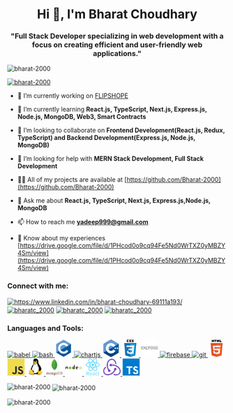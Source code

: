 <h1 align="center">Hi 👋, I'm Bharat Choudhary</h1>
<h3 align="center">"Full Stack Developer specializing in web development with a focus on creating efficient and user-friendly web applications."</h3>

<p align="left"> <img src="https://komarev.com/ghpvc/?username=bharat-2000&label=Profile%20views&color=0e75b6&style=flat" alt="bharat-2000" /> </p>

<p align="left"> <a href="https://github.com/ryo-ma/github-profile-trophy"><img src="https://github-profile-trophy.vercel.app/?username=bharat-2000" alt="bharat-2000" /></a> </p>

- 🔭 I’m currently working on [FLIPSHOPE](https://flipshope.com/)

- 🌱 I’m currently learning **React.js, TypeScript, Next.js, Express.js, Node.js, MongoDB, Web3, Smart Contracts**

- 👯 I’m looking to collaborate on **Frontend Development(React.js, Redux, TypeScript) and Backend Development(Express.js, Node.js, MongoDB)**

- 🤝 I’m looking for help with **MERN Stack Development, Full Stack Development**

- 👨‍💻 All of my projects are available at [https://github.com/Bharat-2000](https://github.com/Bharat-2000)

- 💬 Ask me about **React.js, TypeScript, Next.js, Express.js,Node.js, MongoDB**

- 📫 How to reach me **yadeep999@gmail.com**

- 📄 Know about my experiences [https://drive.google.com/file/d/1PHcod0o9cq94Fe5Nd0WrTXZ0yMBZY4Sm/view](https://drive.google.com/file/d/1PHcod0o9cq94Fe5Nd0WrTXZ0yMBZY4Sm/view)

<h3 align="left">Connect with me:</h3>
<p align="left">
<a href="https://linkedin.com/in/https://www.linkedin.com/in/bharat-choudhary-69111a193/" target="blank"><img align="center" src="https://raw.githubusercontent.com/rahuldkjain/github-profile-readme-generator/master/src/images/icons/Social/linked-in-alt.svg" alt="https://www.linkedin.com/in/bharat-choudhary-69111a193/" height="30" width="40" /></a>
<a href="https://www.codechef.com/users/bharatc_2000" target="blank"><img align="center" src="https://cdn.jsdelivr.net/npm/simple-icons@3.1.0/icons/codechef.svg" alt="bharatc_2000" height="30" width="40" /></a>
<a href="https://codeforces.com/profile/bharatc_2000" target="blank"><img align="center" src="https://raw.githubusercontent.com/rahuldkjain/github-profile-readme-generator/master/src/images/icons/Social/codeforces.svg" alt="bharatc_2000" height="30" width="40" /></a>
<a href="https://www.leetcode.com/bharatc_2000" target="blank"><img align="center" src="https://raw.githubusercontent.com/rahuldkjain/github-profile-readme-generator/master/src/images/icons/Social/leet-code.svg" alt="bharatc_2000" height="30" width="40" /></a>
</p>

<h3 align="left">Languages and Tools:</h3>
<p align="left"> <a href="https://babeljs.io/" target="_blank" rel="noreferrer"> <img src="https://www.vectorlogo.zone/logos/babeljs/babeljs-icon.svg" alt="babel" width="40" height="40"/> </a> <a href="https://www.gnu.org/software/bash/" target="_blank" rel="noreferrer"> <img src="https://www.vectorlogo.zone/logos/gnu_bash/gnu_bash-icon.svg" alt="bash" width="40" height="40"/> </a> <a href="https://www.cprogramming.com/" target="_blank" rel="noreferrer"> <img src="https://raw.githubusercontent.com/devicons/devicon/master/icons/c/c-original.svg" alt="c" width="40" height="40"/> </a> <a href="https://www.chartjs.org" target="_blank" rel="noreferrer"> <img src="https://www.chartjs.org/media/logo-title.svg" alt="chartjs" width="40" height="40"/> </a> <a href="https://www.w3schools.com/cpp/" target="_blank" rel="noreferrer"> <img src="https://raw.githubusercontent.com/devicons/devicon/master/icons/cplusplus/cplusplus-original.svg" alt="cplusplus" width="40" height="40"/> </a> <a href="https://www.w3schools.com/css/" target="_blank" rel="noreferrer"> <img src="https://raw.githubusercontent.com/devicons/devicon/master/icons/css3/css3-original-wordmark.svg" alt="css3" width="40" height="40"/> </a> <a href="https://expressjs.com" target="_blank" rel="noreferrer"> <img src="https://raw.githubusercontent.com/devicons/devicon/master/icons/express/express-original-wordmark.svg" alt="express" width="40" height="40"/> </a> <a href="https://firebase.google.com/" target="_blank" rel="noreferrer"> <img src="https://www.vectorlogo.zone/logos/firebase/firebase-icon.svg" alt="firebase" width="40" height="40"/> </a> <a href="https://git-scm.com/" target="_blank" rel="noreferrer"> <img src="https://www.vectorlogo.zone/logos/git-scm/git-scm-icon.svg" alt="git" width="40" height="40"/> </a> <a href="https://www.w3.org/html/" target="_blank" rel="noreferrer"> <img src="https://raw.githubusercontent.com/devicons/devicon/master/icons/html5/html5-original-wordmark.svg" alt="html5" width="40" height="40"/> </a> <a href="https://developer.mozilla.org/en-US/docs/Web/JavaScript" target="_blank" rel="noreferrer"> <img src="https://raw.githubusercontent.com/devicons/devicon/master/icons/javascript/javascript-original.svg" alt="javascript" width="40" height="40"/> </a> <a href="https://www.linux.org/" target="_blank" rel="noreferrer"> <img src="https://raw.githubusercontent.com/devicons/devicon/master/icons/linux/linux-original.svg" alt="linux" width="40" height="40"/> </a> <a href="https://www.mongodb.com/" target="_blank" rel="noreferrer"> <img src="https://raw.githubusercontent.com/devicons/devicon/master/icons/mongodb/mongodb-original-wordmark.svg" alt="mongodb" width="40" height="40"/> </a> <a href="https://nodejs.org" target="_blank" rel="noreferrer"> <img src="https://raw.githubusercontent.com/devicons/devicon/master/icons/nodejs/nodejs-original-wordmark.svg" alt="nodejs" width="40" height="40"/> </a> <a href="https://reactjs.org/" target="_blank" rel="noreferrer"> <img src="https://raw.githubusercontent.com/devicons/devicon/master/icons/react/react-original-wordmark.svg" alt="react" width="40" height="40"/> </a> <a href="https://redux.js.org" target="_blank" rel="noreferrer"> <img src="https://raw.githubusercontent.com/devicons/devicon/master/icons/redux/redux-original.svg" alt="redux" width="40" height="40"/> </a> <a href="https://www.typescriptlang.org/" target="_blank" rel="noreferrer"> <img src="https://raw.githubusercontent.com/devicons/devicon/master/icons/typescript/typescript-original.svg" alt="typescript" width="40" height="40"/> </a> </p>

<p><img align="left" src="https://github-readme-stats.vercel.app/api/top-langs?username=bharat-2000&show_icons=true&locale=en&layout=compact" alt="bharat-2000" /></p>

<p>&nbsp;<img align="center" src="https://github-readme-stats.vercel.app/api?username=bharat-2000&show_icons=true&locale=en" alt="bharat-2000" /></p>

<p><img align="center" src="https://github-readme-streak-stats.herokuapp.com/?user=bharat-2000&" alt="bharat-2000" /></p>
